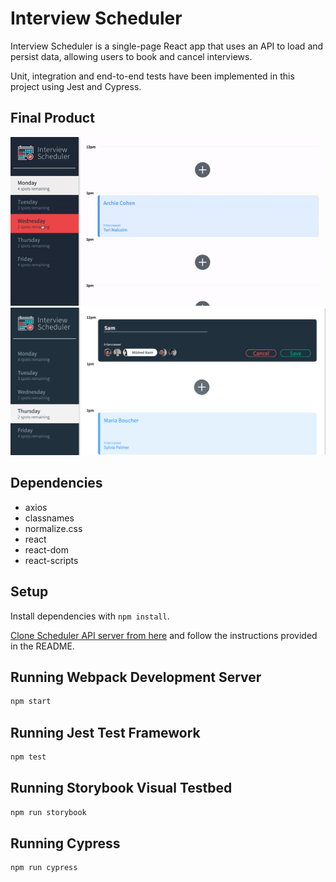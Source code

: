 # Interview Scheduler

Interview Scheduler is a single-page React app that uses an API to load and persist data, allowing users to book and cancel interviews.

Unit, integration and end-to-end tests have been implemented in this project using Jest and Cypress.

## Final Product

![GIF Screenrecording of App](./docs/scheduler-demo.gif)
![Screenshot of App](./docs/scheduler-screen.png)

## Dependencies

- axios
- classnames 
- normalize.css 
- react
- react-dom
- react-scripts

## Setup

Install dependencies with `npm install`.

[Clone Scheduler API server from here](https://github.com/houseofsam/scheduler-api) and follow the instructions provided in the README.

## Running Webpack Development Server

```sh
npm start
```

## Running Jest Test Framework

```sh
npm test
```

## Running Storybook Visual Testbed

```sh
npm run storybook
```

## Running Cypress 

```sh
npm run cypress
```